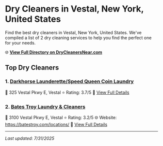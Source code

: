 # Dry Cleaners in Vestal, New York, United States

Find the best dry cleaners in Vestal, New York, United States. We've compiled a list of 2 dry cleaning services to help you find the perfect one for your needs.

🌐 **[View Full Directory on DryCleanersNear.com](https://drycleanersnear.com/city/US/New%20York/Vestal)**

## Top Dry Cleaners

### 1. [Darkhorse Launderette/Speed Queen Coin Laundry](https://drycleanersnear.com/dryCleaner/6860f2ea9e55fd3072cb37e8/darkhorse-launderette-speed-queen-coin-laundry)
📍 325 Vestal Pkwy E, Vestal
⭐ Rating: 3.7/5
🔗 [View Full Details](https://drycleanersnear.com/dryCleaner/6860f2ea9e55fd3072cb37e8/darkhorse-launderette-speed-queen-coin-laundry)

### 2. [Bates Troy Laundry & Cleaners](https://drycleanersnear.com/dryCleaner/6860f2e59e55fd3072cb3698/bates-troy-laundry-cleaners)
📍 3100 Vestal Pkwy E, Vestal
⭐ Rating: 3.2/5
🌐 Website: https://batestroy.com/locations/
🔗 [View Full Details](https://drycleanersnear.com/dryCleaner/6860f2e59e55fd3072cb3698/bates-troy-laundry-cleaners)


---

*Last updated: 7/31/2025*
